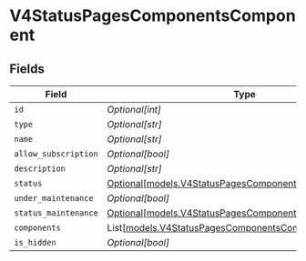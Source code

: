 # V4StatusPagesComponentsComponent


## Fields

| Field                                                                                                          | Type                                                                                                           | Required                                                                                                       | Description                                                                                                    |
| -------------------------------------------------------------------------------------------------------------- | -------------------------------------------------------------------------------------------------------------- | -------------------------------------------------------------------------------------------------------------- | -------------------------------------------------------------------------------------------------------------- |
| `id`                                                                                                           | *Optional[int]*                                                                                                | :heavy_minus_sign:                                                                                             | N/A                                                                                                            |
| `type`                                                                                                         | *Optional[str]*                                                                                                | :heavy_minus_sign:                                                                                             | N/A                                                                                                            |
| `name`                                                                                                         | *Optional[str]*                                                                                                | :heavy_minus_sign:                                                                                             | N/A                                                                                                            |
| `allow_subscription`                                                                                           | *Optional[bool]*                                                                                               | :heavy_minus_sign:                                                                                             | N/A                                                                                                            |
| `description`                                                                                                  | *Optional[str]*                                                                                                | :heavy_minus_sign:                                                                                             | N/A                                                                                                            |
| `status`                                                                                                       | [Optional[models.V4StatusPagesComponentsComponentStatus]](../models/v4statuspagescomponentscomponentstatus.md) | :heavy_minus_sign:                                                                                             | N/A                                                                                                            |
| `under_maintenance`                                                                                            | *Optional[bool]*                                                                                               | :heavy_minus_sign:                                                                                             | N/A                                                                                                            |
| `status_maintenance`                                                                                           | [Optional[models.V4StatusPagesComponentsComponentStatus]](../models/v4statuspagescomponentscomponentstatus.md) | :heavy_minus_sign:                                                                                             | N/A                                                                                                            |
| `components`                                                                                                   | List[[models.V4StatusPagesComponentsComponent](../models/v4statuspagescomponentscomponent.md)]                 | :heavy_minus_sign:                                                                                             | N/A                                                                                                            |
| `is_hidden`                                                                                                    | *Optional[bool]*                                                                                               | :heavy_minus_sign:                                                                                             | N/A                                                                                                            |